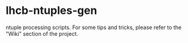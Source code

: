 # lhcb-ntuples-gen
ntuple processing scripts. For some tips and tricks, please refer to the "Wiki"
section of the project.
